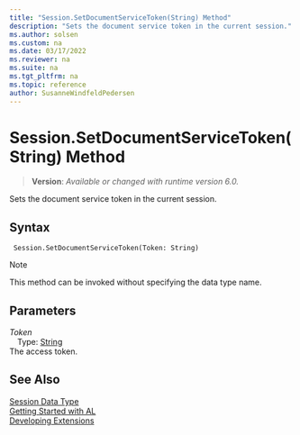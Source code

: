 ```yaml
---
title: "Session.SetDocumentServiceToken(String) Method"
description: "Sets the document service token in the current session."
ms.author: solsen
ms.custom: na
ms.date: 03/17/2022
ms.reviewer: na
ms.suite: na
ms.tgt_pltfrm: na
ms.topic: reference
author: SusanneWindfeldPedersen
---
```

[//]: # (START>DO_NOT_EDIT)
[//]: # (IMPORTANT:Do not edit any of the content between here and the END>DO_NOT_EDIT.)
[//]: # (Any modifications should be made in the .xml files in the ModernDev repo.)
# Session.SetDocumentServiceToken(String) Method
> **Version**: _Available or changed with runtime version 6.0._

Sets the document service token in the current session.


## Syntax
```AL
 Session.SetDocumentServiceToken(Token: String)
```
> [!NOTE]
> This method can be invoked without specifying the data type name.
## Parameters
*Token*  
&emsp;Type: [String](../text/text-data-type.md)  
The access token.  



[//]: # (IMPORTANT: END>DO_NOT_EDIT)
## See Also
[Session Data Type](session-data-type.md)  
[Getting Started with AL](../../devenv-get-started.md)  
[Developing Extensions](../../devenv-dev-overview.md)